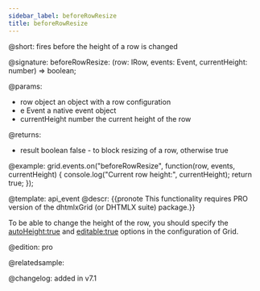 ```yaml
---
sidebar_label: beforeRowResize
title: beforeRowResize
---
```


@short: fires before the height of a row is changed

@signature: beforeRowResize: (row: IRow, events: Event, currentHeight: number) => boolean;

@params:
- row			object		an object with a row configuration
- e	            Event	    a native event object
- currentHeight	number		the current height of the row


@returns:
- result		boolean		false - to block resizing of a row, otherwise true

@example:
grid.events.on("beforeRowResize", function(row, events, currentHeight) {
    console.log("Current row height:", currentHeight);
    return true;
});


@template:	api_event
@descr:
{{pronote This functionality requires PRO version of the dhtmlxGrid (or DHTMLX suite) package.}}

To be able to change the height of the row, you should specify the [autoHeight:true](grid/api/grid_autoheight_config.md) and [editable:true](grid/api/grid_editable_config.md) options in the configuration of Grid. 

@edition: pro

@relatedsample:
	

@changelog: added in v7.1


